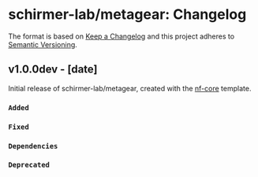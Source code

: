 # schirmer-lab/metagear: Changelog

The format is based on [Keep a Changelog](https://keepachangelog.com/en/1.0.0/)
and this project adheres to [Semantic Versioning](https://semver.org/spec/v2.0.0.html).

## v1.0.0dev - [date]

Initial release of schirmer-lab/metagear, created with the [nf-core](https://nf-co.re/) template.

### `Added`

### `Fixed`

### `Dependencies`

### `Deprecated`
